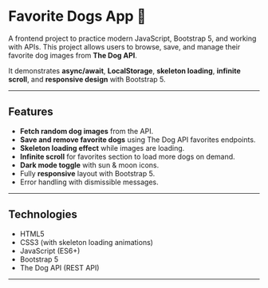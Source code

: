 # Favorite Dogs App 🐶

A frontend project to practice modern JavaScript, Bootstrap 5, and working with APIs. This project allows users to browse, save, and manage their favorite dog images from **The Dog API**.  

It demonstrates **async/await**, **LocalStorage**, **skeleton loading**, **infinite scroll**, and **responsive design** with Bootstrap 5.

---

## Features

- **Fetch random dog images** from the API.
- **Save and remove favorite dogs** using The Dog API favorites endpoints.
- **Skeleton loading effect** while images are loading.
- **Infinite scroll** for favorites section to load more dogs on demand.
- **Dark mode toggle** with sun & moon icons.
- Fully **responsive** layout with Bootstrap 5.
- Error handling with dismissible messages.

---

## Technologies

- HTML5
- CSS3 (with skeleton loading animations)
- JavaScript (ES6+)
- Bootstrap 5
- The Dog API (REST API)

---